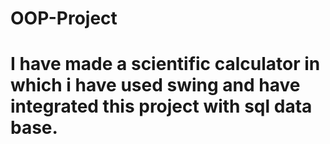 # OOP-Project
# I have made a scientific calculator in which i have used swing and have integrated this project with sql data base.
